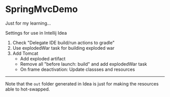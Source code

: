 # SpringMvcDemo
Just for my learning...

Settings for use in Intellij Idea

1. Check "Delegate IDE build/run actions to gradle"
1. Use explodedWar task for building exploded war
1. Add Tomcat
    - Add exploded artifact
    - Remove all "before launch: build" and add explodedWar task
    - On frame deactivation: Update classses and resources

---

Note that the `out` folder generated in Idea is just for making the resources able to hot-swapped.